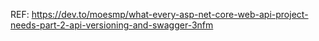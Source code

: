 REF: https://dev.to/moesmp/what-every-asp-net-core-web-api-project-needs-part-2-api-versioning-and-swagger-3nfm